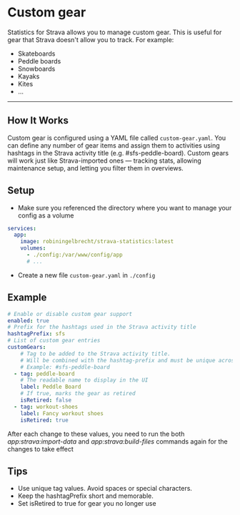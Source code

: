# Custom gear

Statistics for Strava allows you to manage custom gear. This is useful for gear that Strava doesn't allow you to track. For example:

* Skateboards
* Peddle boards
* Snowboards
* Kayaks
* Kites
* ...

---

## How It Works

Custom gear is configured using a YAML file called `custom-gear.yaml`. You can define any number of gear items and assign them to activities using hashtags in the Strava activity title (e.g. #sfs-peddle-board).
Custom gears will work just like Strava-imported ones — tracking stats, allowing maintenance setup, and letting you filter them in overviews.

## Setup

* Make sure you referenced the directory where you want to manage your config as a volume

```yaml
services:
  app:
    image: robiningelbrecht/strava-statistics:latest
    volumes:
      - ./config:/var/www/config/app
      # ...
```

* Create a new file `custom-gear.yaml` in `./config`

## Example

```yaml
# Enable or disable custom gear support
enabled: true
# Prefix for the hashtags used in the Strava activity title
hashtagPrefix: sfs
# List of custom gear entries
customGears:
    # Tag to be added to the Strava activity title.
    # Will be combined with the hashtag-prefix and must be unique across all customGears
    # Example: #sfs-peddle-board
  - tag: peddle-board
    # The readable name to display in the UI
    label: Peddle Board
    # If true, marks the gear as retired
    isRetired: false
  - tag: workout-shoes
    label: Fancy workout shoes
    isRetired: true
```

<div class="alert important">
After each change to these values, you need to run the both <i>app:strava:import-data</i> 
and <i>app:strava:build-files</i> commands again for the changes to take effect
</div>

## Tips

* Use unique tag values. Avoid spaces or special characters.
* Keep the hashtagPrefix short and memorable.
* Set isRetired to true for gear you no longer use
